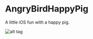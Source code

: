 AngryBirdHappyPig
=================

A little iOS fun with a happy pig.

![alt tag](https://raw.github.com/AdamT/AngryBirdHappyPig/master/Images/angry-bird-happy-pig.png) 
